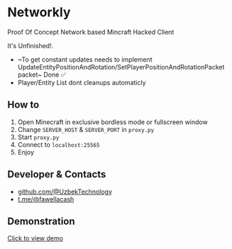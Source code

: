 
# Networkly

Proof Of Concept Network based Mincraft Hacked Client

It's Unfinished!. 
- ~To get constant updates needs to implement UpdateEntityPositionAndRotation/SetPlayerPositionAndRotationPacket packet~ Done ✅
- Player/Entity List dont cleanups automaticly 


## How to

1. Open Minecraft in exclusive bordless mode or fullscreen window
2. Change `SERVER_HOST` & `SERVER_PORT` in `proxy.py`
3. Start `proxy.py`
4. Connect to `localhost:25565`
5. Enjoy

## Developer & Contacts

- [github.com/@UzbekTechnology](https://www.github.com/UzbekTechnology)
- [t.me/@fawellacash](https://t.me/fawellacash)


## Demonstration
[Click to view demo](https://raw.githubusercontent.com/UzbekTechnology/Networkly/refs/heads/main/demo.mp4)


